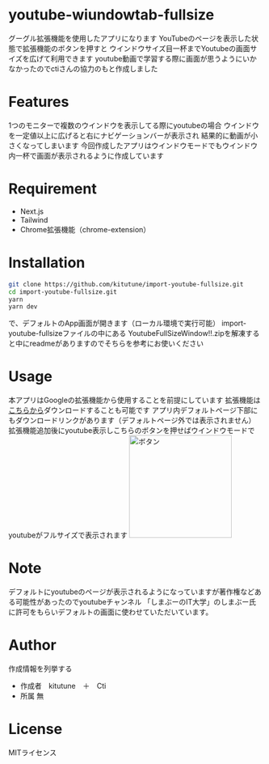 # youtube-wiundowtab-fullsize

グーグル拡張機能を使用したアプリになります
YouTubeのページを表示した状態で拡張機能のボタンを押すと
ウインドウサイズ目一杯までYoutubeの画面サイズを広げて利用できます
youtube動画で学習する際に画面が思うようにいかなかったのでctiさんの協力のもと作成しました


# Features
 
1つのモニターで複数のウインドウを表示してる際にyoutubeの場合
ウインドウを一定値以上に広げると右にナビゲーションバーが表示され
結果的に動画が小さくなってしまいます
今回作成したアプリはウインドウモードでもウインドウ内一杯で画面が表示されるように作成しています
 
# Requirement
 
*  Next.js
*  Tailwind
*  Chrome拡張機能（chrome-extension）
 
# Installation
 ~~~zsh
 git clone https://github.com/kitutune/import-youtube-fullsize.git
 cd import-youtube-fullsize.git
 yarn
 yarn dev
 ~~~
で、デフォルトのApp画面が開きます（ローカル環境で実行可能）
import-youtube-fullsizeファイルの中にある
YoutubeFullSizeWindow!!.zipを解凍すると中にreadmeがありますのでそちらを参考にお使いください
 
# Usage
本アプリはGoogleの拡張機能から使用することを前提にしています
拡張機能は[こちらから](https://import-youtube-fullsize.vercel.app/YoutubeFullSizeWindow.zip)ダウンロードすることも可能です
アプリ内デフォルトページ下部にもダウンロードリンクがあります（デフォルトページ外では表示されません）
拡張機能追加後にyoutube表示しこちらのボタンを押せばウインドウモードでyoutubeがフルサイズで表示されます
 <img width="203" alt="ボタン" src="https://user-images.githubusercontent.com/79749395/132093941-f55881ff-6771-4fdc-99e8-587cd1db4e41.png">
# Note
 
デフォルトにyoutubeのページが表示されるようになっていますが著作権などある可能性があったのでyoutubeチャンネル
「しまぶーのIT大学」のしまぶー氏に許可をもらいデフォルトの画面に使わせていただいています。
 
# Author
 
作成情報を列挙する
 
* 作成者　kitutune　＋　Cti
* 所属 無

 
# License
MITライセンス


